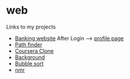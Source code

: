 # web

Links to my projects

<ul>
    <li><a href="https://keval9shah.000webhostapp.com" target="_blank">Banking website</a> After Login --> <a href="https://keval9shah.000webhostapp.com/details" target="_blank">profile page</a></li>
    <li><a href="https://keval9shah.github.io/web/pathfinder" target="_blank">Path finder</a></li>
    <li><a href="https://keval9shah.github.io/web/courseraclone" target="_blank">Coursera Clone</a></li>
    <li><a href="https://keval9shah.github.io/web/background" target="_blank">Background</a></li>
    <li><a href="https://keval9shah.github.io/web/bubblesort" target="_blank">Bubble sort</a></li>
    <li><a href="https://keval9shah.github.io/web/nmr" target="_blank">nmr</a></li>
</ul>
